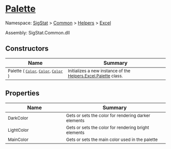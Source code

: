 # [Palette](./Palette.md)

Namespace: [SigStat]() > [Common](./../../README.md) > [Helpers](./../README.md) > [Excel](./README.md)

Assembly: SigStat.Common.dll


## Constructors

| Name | Summary | 
| --- | --- | 
| <sub>Palette ( [`Color`](https://docs.microsoft.com/en-us/dotnet/api/System.Drawing.Color), [`Color`](https://docs.microsoft.com/en-us/dotnet/api/System.Drawing.Color), [`Color`](https://docs.microsoft.com/en-us/dotnet/api/System.Drawing.Color) )</sub><img width=200/>  | <sub>Initializes a new instance of the [Helpers.Excel.Palette](https://github.com/hargitomi97/sigstat/blob/master/docs/md/SigStat/Common/Helpers/Excel/Palette.md) class.</sub><img width=200/>  | <br>


## Properties

| Name | Summary | 
| --- | --- | 
| <sub>DarkColor</sub><img width=200/>  | <sub>Gets or sets the color for rendering darker elements</sub><img width=200/>  | <br>
| <sub>LightColor</sub><img width=200/>  | <sub>Gets or sets the color for rendering bright elements</sub><img width=200/>  | <br>
| <sub>MainColor</sub><img width=200/>  | <sub>Gets or sets the main color used in the palette</sub><img width=200/>  | <br>


